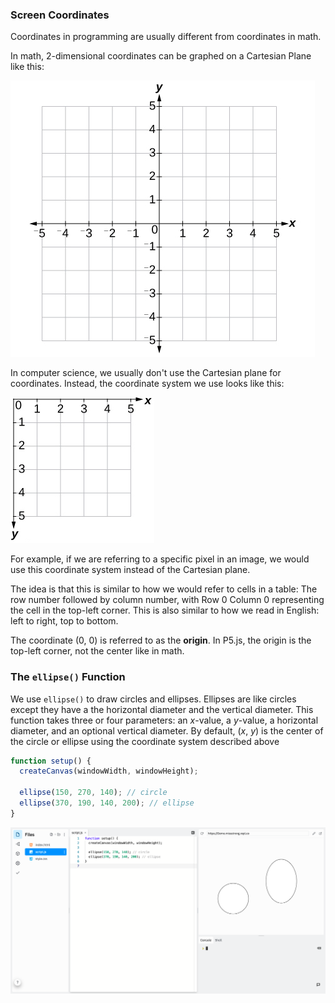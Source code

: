 ### Screen Coordinates

Coordinates in programming are usually different from coordinates in math. 

In math, 2-dimensional coordinates can be graphed on a Cartesian Plane like this:

![](../../Images/Cartesian_Plane.jpg)

In computer science, we usually don't use the Cartesian plane for coordinates. Instead, the coordinate system we use looks like this:

![](../../Images/Coordinate_Plane.jpg)

For example, if we are referring to a specific pixel in an image, we would use this coordinate system instead of the Cartesian plane. 

The idea is that this is similar to how we would refer to cells in a table: The row number followed by column number, with Row 0 Column 0 representing the cell in the top-left corner. This is also similar to how we read in English: left to right, top to bottom.

The coordinate (0, 0) is referred to as the **origin**. In P5.js, the origin is the top-left corner, not the center like in math.

### The `ellipse()` Function

We use `ellipse()` to draw circles and ellipses. Ellipses are like circles except they have a the horizontal diameter and the vertical diameter. This function takes three or four parameters: an *x*-value, a *y*-value, a horizontal diameter, and an optional vertical diameter. By default, (*x*, *y*) is the center of the circle or ellipse using the coordinate system described above

```javascript
function setup() {
  createCanvas(windowWidth, windowHeight);

  ellipse(150, 270, 140); // circle
  ellipse(370, 190, 140, 200); // ellipse
}
```

![](../..//Images/Ellipse1.png)
